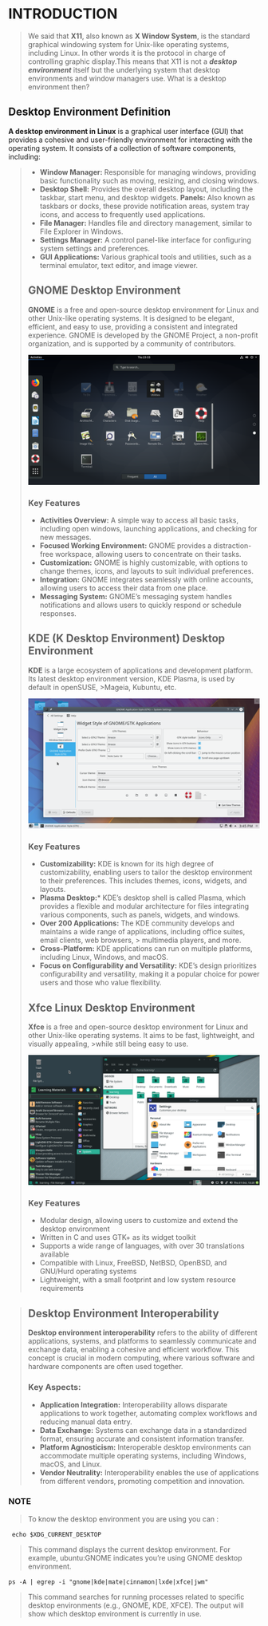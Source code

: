 # INTRODUCTION
> We said that **X11**, also known as **X Window System**, is the standard graphical windowing system for Unix-like operating systems, including Linux. In other words it is the protocol in charge of controlling graphic display.This means that X11 is not a ***desktop environment*** itself but the underlying system that desktop environments and window managers use. What is a desktop environment then?
## Desktop Environment Definition
**A desktop environment in Linux** is a graphical user interface (GUI) that provides a cohesive and user-friendly environment for interacting with the operating system. It consists of a collection of software components, including:

>- **Window Manager:** Responsible for managing windows, providing basic functionality such as moving, resizing, and closing windows.
>- **Desktop Shell:** Provides the overall desktop layout, including the taskbar, start menu, and desktop widgets.
>**Panels:** Also known as taskbars or docks, these provide notification areas, system tray icons, and access to frequently used applications.
>- **File Manager:** Handles file and directory management, similar to File Explorer in Windows.
>- **Settings Manager:** A control panel-like interface for configuring system settings and preferences.
>- **GUI Applications:** Various graphical tools and utilities, such as a terminal emulator, text editor, and image viewer.
>
>## GNOME Desktop Environment
>**GNOME** is a free and open-source desktop environment for Linux and other Unix-like operating systems. It is designed to be elegant, efficient, and easy to use, providing a consistent and integrated experience. GNOME is developed by the GNOME Project, a non-profit organization, and is supported by a community of contributors.
> 
>![gnome desktop image](<gnome desktop envi.png>)
>### Key Features
>- **Activities Overview:** A simple way to access all basic tasks, including open windows, launching applications, and checking for new messages.
>- **Focused Working Environment:** GNOME provides a distraction-free workspace, allowing users to concentrate on their tasks.
>- **Customization:** GNOME is highly customizable, with options to change themes, icons, and layouts to suit individual preferences.
>- **Integration:** GNOME integrates seamlessly with online accounts, allowing users to access their data from one place.
>- **Messaging System:** GNOME’s messaging system handles notifications and allows users to quickly respond or schedule responses.
>
>## KDE (K Desktop Environment) Desktop Environment
> **KDE** is a large ecosystem of applications and development platform. Its latest desktop environment version, KDE Plasma, is used by default in openSUSE, >Mageia, Kubuntu, etc.
>
>![kde desktop image](<kde desktop env.png>)
>### Key Features
>
>- **Customizability:** KDE is known for its high degree of customizability, enabling users to tailor the desktop environment to their preferences. This includes themes, icons, widgets, and layouts.
>- **Plasma Desktop:*** KDE’s desktop shell is called Plasma, which provides a flexible and modular architecture for files integrating various components, such as panels, widgets, and windows.
>- **Over 200 Applications:** The KDE community develops and maintains a wide range of applications, including office suites, email clients, web browsers, > multimedia players, and more.
>- **Cross-Platform:** KDE applications can run on multiple platforms, including Linux, Windows, and macOS.
>- **Focus on Configurability and Versatility:** KDE’s design prioritizes configurability and versatility, making it a popular choice for power users and those who value flexibility.
> 
>## Xfce Linux Desktop Environment
>**Xfce** is a free and open-source desktop environment for Linux and other Unix-like operating systems. It aims to be fast, lightweight, and visually appealing, >while still being easy to use.
>
> ![xfce desktop image](<xfce desktop env.png>)
>### Key Features
> - Modular design, allowing users to customize and extend the desktop environment
>- Written in C and uses GTK+ as its widget toolkit
>- Supports a wide range of languages, with over 30 translations available
>- Compatible with Linux, FreeBSD, NetBSD, OpenBSD, and GNU/Hurd operating systems
>- Lightweight, with a small footprint and low system resource requirements

> ## Desktop Environment Interoperability
>**Desktop environment interoperability** refers to the ability of different applications, systems, and platforms to seamlessly communicate and exchange data, enabling a cohesive and efficient workflow. This concept is crucial in modern computing, where various software and hardware components are often used together.
>
>### Key Aspects:
>- **Application Integration:** Interoperability allows disparate applications to work together, automating complex workflows and reducing manual data entry.
>- **Data Exchange:** Systems can exchange data in a standardized format, ensuring accurate and consistent information transfer.
>- **Platform Agnosticism:** Interoperable desktop environments can accommodate multiple operating systems, including Windows, macOS, and Linux.
>- **Vendor Neutrality:** Interoperability enables the use of applications from different vendors, promoting competition and innovation.
>
>
### NOTE

 > To know the desktop environment you are using you can :
 >
  ```
   echo $XDG_CURRENT_DESKTOP
 ```
>This command displays the current desktop environment. For example, ubuntu:GNOME indicates you’re using GNOME desktop environment.
```
ps -A | egrep -i "gnome|kde|mate|cinnamon|lxde|xfce|jwm"
```
>This command searches for running processes related to specific desktop environments (e.g., GNOME, KDE, XFCE). The output will show which desktop environment is currently in use.
>
>
>
>
>
>
>
>
>
>
>
>